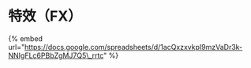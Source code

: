 # 特效（FX）



{% embed url="https://docs.google.com/spreadsheets/d/1acQxzxvkpI9mzVaDr3k-NNIgFLc6PBbZgMJ7Q5\_rrtc" %}

